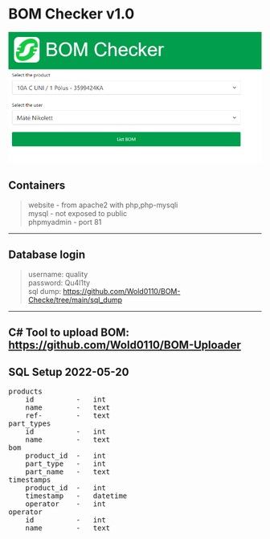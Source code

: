 # BOM Checker v1.0

![Main Screen](https://github.com/Wold0110/BOM-Checker/blob/main/img/main_screen.png?raw=true)

## Containers
> website       - from apache2 with php,php-mysqli  
> mysql         - not exposed to public  
> phpmyadmin    - port 81
---

## Database login
> username: quality  
> password: Qu4l1ty  
> sql dump: https://github.com/Wold0110/BOM-Checke/tree/main/sql_dump
---

## C# Tool to upload BOM: https://github.com/Wold0110/BOM-Uploader
## SQL Setup 2022-05-20
<pre>
products
    id          -   int
    name        -   text
    ref-        -   text
part_types
    id          -   int
    name        -   text
bom
    product_id  -   int
    part_type   -   int
    part_name   -   text
timestamps
    product_id  -   int
    timestamp   -   datetime
    operator    -   int
operator
    id          -   int
    name        -   text
</pre>
